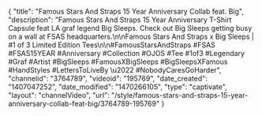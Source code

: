 {
    "title": "Famous Stars And Straps 15 Year Anniversary Collab feat. Big",
    "description": "Famous Stars And Straps 15 Year Anniversary T-Shirt Capsule feat LA graf legend Big Sleeps. Check out Big Sleeps getting busy on a wall at FSAS headquarters.\n\nFamous Stars And Straps x Big Sleeps | #1 of 3 Limited Edition Tees\n\n#FamousStarsAndStraps #FSAS #FSAS15YEAR #Anniversary #Collection #OJOS #Tee #1of3 #Legendary #Graf #Artist #BigSleeps #FamousXBigSleeps #BigSleepsXFamous #HandStyles #LettersToLiveBy \u2022 #NobodyCaresGoHarder",
    "channelid": "3764789",
    "videoid": "195769",
    "date_created": "1407047252",
    "date_modified": "1470266105",
    "type": "captivate",
    "layout": "channelVideo",
    "url": "\/style\/famous-stars-and-straps-15-year-anniversary-collab-feat-big\/3764789-195769"
}